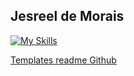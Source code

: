 ## Jesreel de Morais

[![My Skills](https://skillicons.dev/icons?i=php,python,postgresql,mysql,linux,apache,nginx,html,css,bootstrap,css,git,github,jquery,vscode,bluefish&perline=31)](https://skillicons.dev)



<a href="https://github.com/iuricode/readme-template/tree/main">Templates readme Github</a>
